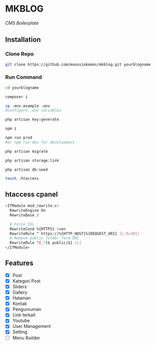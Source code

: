 # MKBLOG

###### CMS Boilerplate 

## Installation

### Clone Repo

```bash
git clone https://github.com/manusiakemos/mkblog.git yourblogname
```

### Run Command

```bash
cd yourblogname

composer i

cp .env.example .env
#configure .env variables

php artisan key:generate

npm i

npm run prod 
#or npm run dev for development

php artisan migrate

php artisan storage:link

php artisan db:seed

touch .htaccess
```



## htaccess cpanel



```bash
<IfModule mod_rewrite.c>
  RewriteEngine On
  RewriteBase /

  # Force SSL
  RewriteCond %{HTTPS} !=on
  RewriteRule ^ https://%{HTTP_HOST}%{REQUEST_URI} [L,R=301]
  # Remove public folder form URL
  RewriteRule ^(.*)$ public/$1 [L]
</IfModule>
```



## Features

- [x] Post
- [x] Kategori Post
- [x] Sliders
- [x] Gallery
- [x] Halaman
- [x] Kontak
- [x] Pengumuman
- [x] Link terkait
- [x] Youtube
- [x] User Management
- [x] Setting
- [ ] Menu Builder